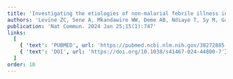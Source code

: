 ```yaml
---
title: 'Investigating the etiologies of non-malarial febrile illness in Senegal using metagenomic sequencing'
authors: 'Levine ZC, Sene A, Mkandawire WW, Deme AB, Ndiaye T, Sy M, Gaye A, Diedhiou Y, Mbaye AM, Ndiaye IM, Gomis J, Ndiop M, Sene D, Faye Paye M, MacInnis BL, Schaffner SF, Park DJ, Badiane AS, Colubri A, Ndiaye M, Sy N, Sabeti PC, Ndiaye D, Siddle KJ'
publication: 'Nat Commun. 2024 Jan 25;15(1):747'
links:
  [
    { 'text': 'PUBMED', url: 'https://pubmed.ncbi.nlm.nih.gov/38272885'},
    { 'text': 'DOI', url: 'https://doi.org/10.1038/s41467-024-44800-7'},
  ]
order: 10
---
```

